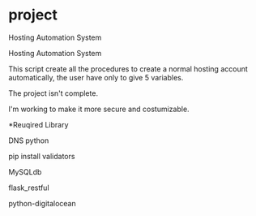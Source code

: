 # project
Hosting Automation System

Hosting Automation System

This script create all the procedures to create a normal hosting account automatically, the user have only to give 5 variables.

The project isn't complete.

I'm working to make it more secure and costumizable.


*Reuqired Library

DNS python

pip install validators

MySQLdb

flask_restful

python-digitalocean


